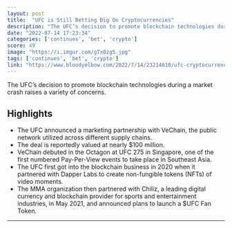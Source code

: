 ```yaml
---
layout: post
title:  "UFC is Still Betting Big On Cryptocurrencies"
description: "The UFC’s decision to promote blockchain technologies during a market crash raises a variety of concerns."
date: "2022-07-14 17:23:34"
categories: ['continues', 'bet', 'crypto']
score: 49
image: "https://i.imgur.com/gTx0zg5.jpg"
tags: ['continues', 'bet', 'crypto']
link: "https://www.bloodyelbow.com/2022/7/14/23214610/ufc-cryptocurrencies-blockchain-vechain-nft-bear-market-exploitation-mma"
---
```


The UFC’s decision to promote blockchain technologies during a market crash raises a variety of concerns.

## Highlights

- The UFC announced a marketing partnership with VeChain, the public network utilized across different supply chains.
- The deal is reportedly valued at nearly $100 million.
- VeChain debuted in the Octagon at UFC 275 in Singapore, one of the first numbered Pay-Per-View events to take place in Southeast Asia.
- The UFC first got into the blockchain business in 2020 when it partnered with Dapper Labs to create non-fungible tokens (NFTs) of video moments.
- The MMA organization then partnered with Chiliz, a leading digital currency and blockchain provider for sports and entertainment industries, in May 2021, and announced plans to launch a $UFC Fan Token.

---
